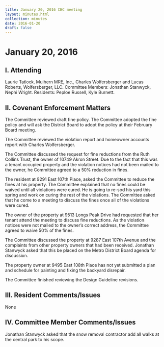 ```yaml
---
title: January 20, 2016 CEC meeting
layout: minutes.html
collection: minutes
date: 2016-01-20
draft: false
---
```

# January 20, 2016

## I. Attending
Laurie Tatlock, Mulhern MRE, Inc., Charles Wolfersberger and Lucas Roberts, Wolfersberger, LLC.  Committee Members: Jonathan Stanwyck, Nephi Wright.  Residents:  Peploe Russell, Kyle Burnett.


## II. Covenant Enforcement Matters
The Committee reviewed draft fine policy.  The Committee adopted the fine policy and will ask the District Board to adopt the policy at their February Board meeting.  

The Committee reviewed the violation report and homeowner accounts report with Charles Wolfersberger.

The Committee discussed the request for fine reductions from the Ruth Collins Trust, the owner of 10749 Akron Street.  Due to the fact that this was a tenant occupied property and the violation notices had not been mailed to the owner, he Committee agreed to a 50% reduction in fines.

The resident at 9291 East 107th Place, asked the Committee to reduce the fines at his property.  The Committee explained that no fines could be waived until all violations were cured.  He is going to re-sod his yard this spring and work on curing the rest of the violations.  The Committee asked that he come to a meeting to discuss the fines once all of the violations were cured.

The owner of the property at 9513 Longs Peak Drive had requested that her tenant attend the meeting to discuss fine reductions.  As the violation notices were not mailed to the owner’s correct address, the Committee agreed to waive 50% of the fines.

The Committee discussed the property at 9287 East 107th Avenue and the complaints from other property owners that had been received.  Jonathan Stanwyck asked that this be placed on the Metro District Board agenda for discussion.

The property owner at 9495 East 108th Place has not yet submitted a plan and schedule for painting and fixing the backyard disrepair.  

The Committee finished reviewing the Design Guideline revisions.

## III. Resident Comments/Issues
None

## IV. Committee Member Comments/Issues
Jonathan Stanwyck asked that the snow removal contractor add all walks at the central park to his scope.
